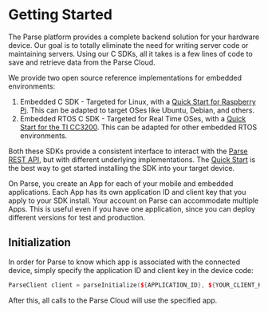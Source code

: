 # Getting Started

The Parse platform provides a complete backend solution for your hardware device. Our goal is to totally eliminate the need for writing server code or maintaining servers. Using our C SDKs, all it takes is a few lines of code to save and retrieve data from the Parse Cloud.

We provide two open source reference implementations for embedded environments:

1.  Embedded C SDK - Targeted for Linux, with a [Quick Start for Raspberry Pi](/apps/quickstart#embedded/raspberrypi). This can be adapted to target OSes like Ubuntu, Debian, and others.
2.  Embedded RTOS C SDK - Targeted for Real Time OSes, with a [Quick Start for the TI CC3200](/apps/quickstart#embedded/ticc3200). This can be adapted for other embedded RTOS environments.

Both these SDKs provide a consistent interface to interact with the [Parse REST API](/docs/rest), but with different underlying implementations. The [Quick Start](/apps/quickstart#embedded) is the best way to get started installing the SDK into your target device.

On Parse, you create an App for each of your mobile and embedded applications. Each App has its own application ID and client key that you apply to your SDK install. Your account on Parse can accommodate multiple Apps. This is useful even if you have one application, since you can deploy different versions for test and production.

## Initialization

In order for Parse to know which app is associated with the connected device, simply specify the application ID and client key in the device code:

```cpp
ParseClient client = parseInitialize(${APPLICATION_ID}, ${YOUR_CLIENT_KEY});
```

After this, all calls to the Parse Cloud will use the specified app.
